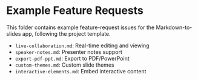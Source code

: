 # Example Feature Requests

This folder contains example feature-request issues for the Markdown-to-slides app, following the project template.

- `live-collaboration.md`: Real-time editing and viewing
- `speaker-notes.md`: Presenter notes support
- `export-pdf-ppt.md`: Export to PDF/PowerPoint
- `custom-themes.md`: Custom slide themes
- `interactive-elements.md`: Embed interactive content
